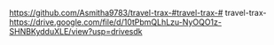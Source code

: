 https://github.com/Asmitha9783/travel-trax-#travel-trax-# travel-trax-
https://drive.google.com/file/d/10tPbmQLhLzu-NyOQO1z-SHNBKydduXLE/view?usp=drivesdk
